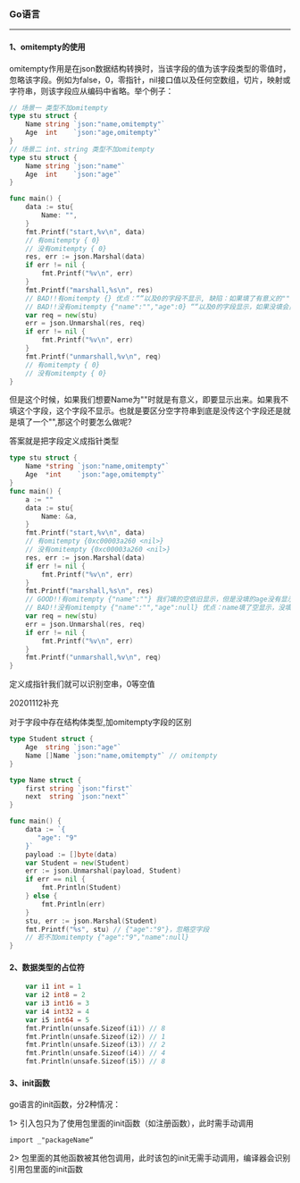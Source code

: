 ### Go语言

------

#### 1、omitempty的使用

omitempty作用是在json数据结构转换时，当该字段的值为该字段类型的零值时，忽略该字段。例如为false，0，零指针，nil接口值以及任何空数组，切片，映射或字符串，则该字段应从编码中省略。举个例子：

```go
// 场景一 类型不加omitempty
type stu struct {
	Name string `json:"name,omitempty"`
	Age  int    `json:"age,omitempty"`
}
// 场景二 int、string 类型不加omitempty
type stu struct {
	Name string `json:"name"`
	Age  int    `json:"age"`
}

func main() {
	data := stu{
		Name: "",
	}
	fmt.Printf("start,%v\n", data)
	// 有omitempty { 0}
	// 没有omitempty { 0}
	res, err := json.Marshal(data)
	if err != nil {
		fmt.Printf("%v\n", err)
	}
	fmt.Printf("marshall,%s\n", res)
	// BAD!!有omitempty {} 优点：““以及0的字段不显示, 缺陷：如果填了有意义的"",则不会显示
	// BAD!!没有omitempty {"name":"","age":0} ““以及0的字段显示，如果没填会显示默认值
	var req = new(stu)
	err = json.Unmarshal(res, req)
	if err != nil {
		fmt.Printf("%v\n", err)
	}
	fmt.Printf("unmarshall,%v\n", req)
	// 有omitempty { 0}
	// 没有omitempty { 0}
}
```

但是这个时候，如果我们想要Name为""时就是有意义，即要显示出来。如果我不填这个字段，这个字段不显示。也就是要区分空字符串到底是没传这个字段还是就是填了一个"",那这个时要怎么做呢?

答案就是把字段定义成指针类型

```go
type stu struct {
	Name *string `json:"name,omitempty"`
	Age  *int    `json:"age,omitempty"`
}
func main() {
	a := ""
	data := stu{
		Name: &a,
	}
	fmt.Printf("start,%v\n", data)
	// 有omitempty {0xc00003a260 <nil>}
	// 没有omitempty {0xc00003a260 <nil>}
	res, err := json.Marshal(data)
	if err != nil {
		fmt.Printf("%v\n", err)
	}
	fmt.Printf("marshall,%s\n", res)
	// GOOD!!有omitempty {"name":""} 我们填的空依旧显示，但是没填的age没有显示，说明name是填了“” 
	// BAD!!没有omitempty {"name":"","age":null} 优点：name填了空显示，没填的会显示默认值 缺陷：无法区分name的“”是没填这个值还是填了一个“”
	var req = new(stu)
	err = json.Unmarshal(res, req)
	if err != nil {
		fmt.Printf("%v\n", err)
	}
	fmt.Printf("unmarshall,%v\n", req)
}
```

定义成指针我们就可以识别空串，0等空值

20201112补充

对于字段中存在结构体类型,加omitempty字段的区别

```go
type Student struct {
	Age  string `json:"age"`
	Name []Name `json:"name,omitempty"` // omitempty
}

type Name struct {
	first string `json:"first"`
	next  string `json:"next"`
}

func main() {
	data := `{
	   "age": "9"
	}`
	payload := []byte(data)
	var Student = new(Student)
	err := json.Unmarshal(payload, Student)
	if err == nil {
		fmt.Println(Student)
	} else {
		fmt.Println(err)
	}
	stu, err := json.Marshal(Student)
	fmt.Printf("%s", stu) // {"age":"9"}，忽略空字段
    // 若不加omitempty {"age":"9","name":null}
}
```



#### 2、数据类型的占位符

```go
	var i1 int = 1
	var i2 int8 = 2
	var i3 int16 = 3
	var i4 int32 = 4
	var i5 int64 = 5
	fmt.Println(unsafe.Sizeof(i1)) // 8
	fmt.Println(unsafe.Sizeof(i2)) // 1
	fmt.Println(unsafe.Sizeof(i3)) // 2
	fmt.Println(unsafe.Sizeof(i4)) // 4
	fmt.Println(unsafe.Sizeof(i5)) // 8
```

#### 3、init函数

go语言的init函数，分2种情况：

1>  引入包只为了使用包里面的init函数（如注册函数），此时需手动调用

```
import _"packageName“
```

2>  包里面的其他函数被其他包调用，此时该包的init无需手动调用，编译器会识别引用包里面的init函数